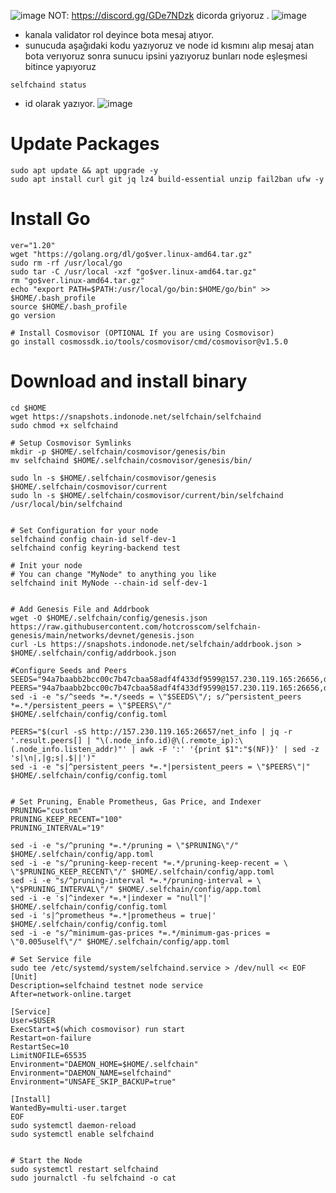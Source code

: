 ![image](https://github.com/molla202/Selfchain/assets/91562185/c898d982-4ea4-49d0-bdc2-70a8edd547fb)
NOT: https://discord.gg/GDe7NDzk
dicorda griyoruz .
![image](https://github.com/molla202/Selfchain/assets/91562185/14802209-1a7e-49f5-92af-1b8b0751cd3b)
* kanala validator rol deyince bota mesaj atıyor.
* sunucuda aşağıdaki kodu yazıyoruz ve node id kısmını alıp mesaj atan bota verıyoruz sonra sunucu ipsini yazıyoruz bunları node eşleşmesi bitince yapıyoruz
```
selfchaind status
```
* id olarak yazıyor.
![image](https://github.com/molla202/Selfchain/assets/91562185/ce062d3a-bd58-47db-ac79-2700677944b9)


# Update Packages
```
sudo apt update && apt upgrade -y
sudo apt install curl git jq lz4 build-essential unzip fail2ban ufw -y
```

# Install Go
```
ver="1.20"
wget "https://golang.org/dl/go$ver.linux-amd64.tar.gz"
sudo rm -rf /usr/local/go
sudo tar -C /usr/local -xzf "go$ver.linux-amd64.tar.gz"
rm "go$ver.linux-amd64.tar.gz"
echo "export PATH=$PATH:/usr/local/go/bin:$HOME/go/bin" >> $HOME/.bash_profile
source $HOME/.bash_profile
go version
```
```
# Install Cosmovisor (OPTIONAL If you are using Cosmovisor)
go install cosmossdk.io/tools/cosmovisor/cmd/cosmovisor@v1.5.0
```

# Download and install binary
```
cd $HOME
wget https://snapshots.indonode.net/selfchain/selfchaind
sudo chmod +x selfchaind
```
```
# Setup Cosmovisor Symlinks
mkdir -p $HOME/.selfchain/cosmovisor/genesis/bin
mv selfchaind $HOME/.selfchain/cosmovisor/genesis/bin/

sudo ln -s $HOME/.selfchain/cosmovisor/genesis $HOME/.selfchain/cosmovisor/current
sudo ln -s $HOME/.selfchain/cosmovisor/current/bin/selfchaind /usr/local/bin/selfchaind


# Set Configuration for your node
selfchaind config chain-id self-dev-1
selfchaind config keyring-backend test
```
```
# Init your node
# You can change "MyNode" to anything you like
selfchaind init MyNode --chain-id self-dev-1
```
```

# Add Genesis File and Addrbook
wget -O $HOME/.selfchain/config/genesis.json  https://raw.githubusercontent.com/hotcrosscom/selfchain-genesis/main/networks/devnet/genesis.json
curl -Ls https://snapshots.indonode.net/selfchain/addrbook.json > $HOME/.selfchain/config/addrbook.json

#Configure Seeds and Peers
SEEDS="94a7baabb2bcc00c7b47cbaa58adf4f433df9599@157.230.119.165:26656,d3b5b6ca39c8c62152abbeac4669816166d96831@165.22.24.236:26656,35f478c534e2d58dc2c4acdf3eb22eeb6f23357f@165.232.125.66:26656"
PEERS="94a7baabb2bcc00c7b47cbaa58adf4f433df9599@157.230.119.165:26656,d3b5b6ca39c8c62152abbeac4669816166d96831@165.22.24.236:26656,35f478c534e2d58dc2c4acdf3eb22eeb6f23357f@165.232.125.66:26656"
sed -i -e "s/^seeds *=.*/seeds = \"$SEEDS\"/; s/^persistent_peers *=.*/persistent_peers = \"$PEERS\"/" $HOME/.selfchain/config/config.toml

PEERS="$(curl -sS http://157.230.119.165:26657/net_info | jq -r '.result.peers[] | "\(.node_info.id)@\(.remote_ip):\(.node_info.listen_addr)"' | awk -F ':' '{print $1":"$(NF)}' | sed -z 's|\n|,|g;s|.$||')"
sed -i -e "s|^persistent_peers *=.*|persistent_peers = \"$PEERS\"|" $HOME/.selfchain/config/config.toml


# Set Pruning, Enable Prometheus, Gas Price, and Indexer
PRUNING="custom"
PRUNING_KEEP_RECENT="100"
PRUNING_INTERVAL="19"

sed -i -e "s/^pruning *=.*/pruning = \"$PRUNING\"/" $HOME/.selfchain/config/app.toml
sed -i -e "s/^pruning-keep-recent *=.*/pruning-keep-recent = \
\"$PRUNING_KEEP_RECENT\"/" $HOME/.selfchain/config/app.toml
sed -i -e "s/^pruning-interval *=.*/pruning-interval = \
\"$PRUNING_INTERVAL\"/" $HOME/.selfchain/config/app.toml
sed -i -e 's|^indexer *=.*|indexer = "null"|' $HOME/.selfchain/config/config.toml
sed -i 's|^prometheus *=.*|prometheus = true|' $HOME/.selfchain/config/config.toml
sed -i -e "s/^minimum-gas-prices *=.*/minimum-gas-prices = \"0.005uself\"/" $HOME/.selfchain/config/app.toml
```
```
# Set Service file
sudo tee /etc/systemd/system/selfchaind.service > /dev/null << EOF
[Unit]
Description=selfchaind testnet node service
After=network-online.target

[Service]
User=$USER
ExecStart=$(which cosmovisor) run start
Restart=on-failure
RestartSec=10
LimitNOFILE=65535
Environment="DAEMON_HOME=$HOME/.selfchain"
Environment="DAEMON_NAME=selfchaind"
Environment="UNSAFE_SKIP_BACKUP=true"

[Install]
WantedBy=multi-user.target
EOF
sudo systemctl daemon-reload
sudo systemctl enable selfchaind
```
```

# Start the Node
sudo systemctl restart selfchaind
sudo journalctl -fu selfchaind -o cat
```
